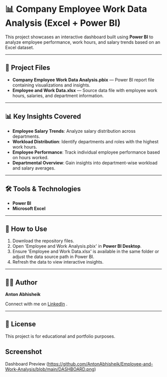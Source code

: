 # 📊 Company Employee Work Data Analysis (Excel + Power BI)

This project showcases an interactive dashboard built using **Power BI** to analyze employee performance, work hours, and salary trends based on an Excel dataset.

---

## 📂 Project Files

- **Company Employee Work Data Analysis.pbix** — Power BI report file containing visualizations and insights.
- **Employee and Work Data.xlsx** — Source data file with employee work hours, salaries, and department information.

---

## 📊 Key Insights Covered

- **Employee Salary Trends**: Analyze salary distribution across departments.
- **Workload Distribution**: Identify departments and roles with the highest work hours.
- **Employee Performance**: Track individual employee performance based on hours worked.
- **Departmental Overview**: Gain insights into department-wise workload and salary averages.

---

## 🛠️ Tools & Technologies

- **Power BI**
- **Microsoft Excel**

---

## 📌 How to Use

1. Download the repository files.
2. Open 'Employee and Work Analysis.pbix' in **Power BI Desktop**.
3. Ensure 'Employee and Work Data.xlsx' is available in the same folder or adjust the data source path in Power BI.
4. Refresh the data to view interactive insights.

---

## 👨‍💻 Author

**Anton Abhisheik**

Connect with me on [LinkedIn](https://www.linkedin.com/in/anton-abhisheik/) .

---

## 📎 License

This project is for educational and portfolio purposes.

## Screenshot 

Dashboard Preview (https://github.com/AntonAbhisheik/Employee-and-Work-Analysis/blob/main/DASHBOARD.png)
